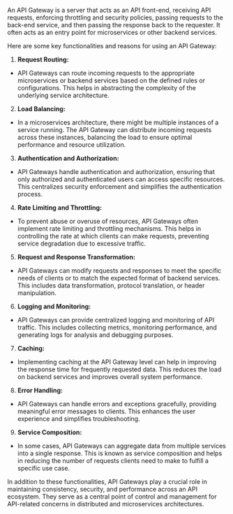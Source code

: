 An API Gateway is a server that acts as an API front-end, receiving API requests, enforcing throttling and security policies, passing requests to the back-end service, and then passing the response back to the requester. It often acts as an entry point for microservices or other backend services.  
  
Here are some key functionalities and reasons for using an API Gateway:  
  
1. **Request Routing:**  
- API Gateways can route incoming requests to the appropriate microservices or backend services based on the defined rules or configurations. This helps in abstracting the complexity of the underlying service architecture.  
  
2. **Load Balancing:**  
- In a microservices architecture, there might be multiple instances of a service running. The API Gateway can distribute incoming requests across these instances, balancing the load to ensure optimal performance and resource utilization.  
  
3. **Authentication and Authorization:**  
- API Gateways handle authentication and authorization, ensuring that only authorized and authenticated users can access specific resources. This centralizes security enforcement and simplifies the authentication process.  
  
4. **Rate Limiting and Throttling:**  
- To prevent abuse or overuse of resources, API Gateways often implement rate limiting and throttling mechanisms. This helps in controlling the rate at which clients can make requests, preventing service degradation due to excessive traffic.  
  
5. **Request and Response Transformation:**  
- API Gateways can modify requests and responses to meet the specific needs of clients or to match the expected format of backend services. This includes data transformation, protocol translation, or header manipulation.  
  
6. **Logging and Monitoring:**  
- API Gateways can provide centralized logging and monitoring of API traffic. This includes collecting metrics, monitoring performance, and generating logs for analysis and debugging purposes.  
  
7. **Caching:**  
- Implementing caching at the API Gateway level can help in improving the response time for frequently requested data. This reduces the load on backend services and improves overall system performance.  
  
8. **Error Handling:**  
- API Gateways can handle errors and exceptions gracefully, providing meaningful error messages to clients. This enhances the user experience and simplifies troubleshooting.  
  
9. **Service Composition:**  
- In some cases, API Gateways can aggregate data from multiple services into a single response. This is known as service composition and helps in reducing the number of requests clients need to make to fulfill a specific use case.  
  
In addition to these functionalities, API Gateways play a crucial role in maintaining consistency, security, and performance across an API ecosystem. They serve as a central point of control and management for API-related concerns in distributed and microservices architectures.